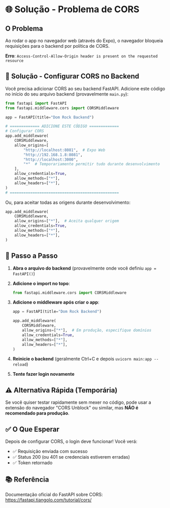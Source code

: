 # 🌐 Solução - Problema de CORS

## O Problema

Ao rodar o app no navegador web (através do Expo), o navegador bloqueia requisições para o backend por política de CORS.

**Erro**: `Access-Control-Allow-Origin header is present on the requested resource`

## 🔧 Solução - Configurar CORS no Backend

Você precisa adicionar CORS ao seu backend FastAPI. Adicione este código no início do seu arquivo backend (provavelmente `main.py`):

```python
from fastapi import FastAPI
from fastapi.middleware.cors import CORSMiddleware

app = FastAPI(title="Dom Rock Backend")

# ============= ADICIONE ESTE CÓDIGO =============
# Configurar CORS
app.add_middleware(
    CORSMiddleware,
    allow_origins=[
        "http://localhost:8081",  # Expo Web
        "http://192.168.1.8:8081",
        "http://localhost:3000",
        "*"  # Temporariamente permitir tudo durante desenvolvimento
    ],
    allow_credentials=True,
    allow_methods=["*"],
    allow_headers=["*"],
)
# ================================================
```

Ou, para aceitar todas as origens durante desenvolvimento:

```python
app.add_middleware(
    CORSMiddleware,
    allow_origins=["*"],  # Aceita qualquer origem
    allow_credentials=True,
    allow_methods=["*"],
    allow_headers=["*"],
)
```

## 📝 Passo a Passo

1. **Abra o arquivo do backend** (provavelmente onde você definiu `app = FastAPI()`)

2. **Adicione o import no topo**:
   ```python
   from fastapi.middleware.cors import CORSMiddleware
   ```

3. **Adicione o middleware após criar o app**:
   ```python
   app = FastAPI(title="Dom Rock Backend")
   
   app.add_middleware(
       CORSMiddleware,
       allow_origins=["*"],  # Em produção, especifique domínios
       allow_credentials=True,
       allow_methods=["*"],
       allow_headers=["*"],
   )
   ```

4. **Reinicie o backend** (geralmente Ctrl+C e depois `uvicorn main:app --reload`)

5. **Tente fazer login novamente**

## ⚠️ Alternativa Rápida (Temporária)

Se você quiser testar rapidamente sem mexer no código, pode usar a extensão do navegador "CORS Unblock" ou similar, mas **NÃO é recomendado para produção**.

## ✅ O Que Esperar

Depois de configurar CORS, o login deve funcionar! Você verá:
- ✅ Requisição enviada com sucesso
- ✅ Status 200 (ou 401 se credenciais estiverem erradas)
- ✅ Token retornado

## 📚 Referência

Documentação oficial do FastAPI sobre CORS:
https://fastapi.tiangolo.com/tutorial/cors/

